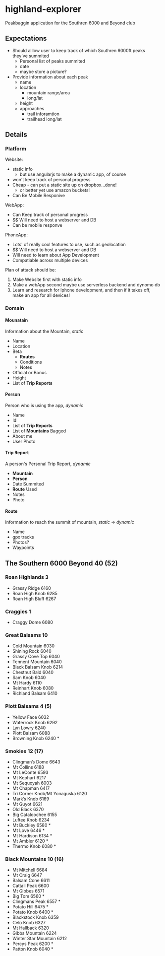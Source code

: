 # highland-explorer
Peakbaggin application for the Southren 6000 and Beyond club

## Expectations

- Should alllow user to keep track of which Southren 6000ft peaks they've summited
    - Personal list of peaks summited
    - date
    - maybe store a picture?
- Provide information about each peak
    - name
    - location
        - mountain range/area
        - long/lat
    - height
    - approaches
        - trail inforamtion
        - trailhead long/lat

## Details

### Platform

Website:

- static info
    - but use angularjs to make a dynamic app, of course
- won't keep track of personal progress
- Cheap - can put a static site up on dropbox...done!
    - or better yet use amazon buckets!
- Can Be Mobile Responive

WebApp:

- Can Keep track of personal progress
- $$ Will need to host a webserver and DB
- Can be mobile responve

PhoneApp:

- Lots' of really cool features to use, such as geolocation
- $$ Will need to host a webserver and DB
- Will need to learn about App Development
- Compatiable across multiple devices

Plan of attack should be:

1. Make Website first with static info
2. Make a webApp second maybe use serverless backend and dynomo db
3. Learn and research for Iphone development, and then if it takes off, make an app for all devices!

### Domain

#### Mounatain

Information about the Mountain, _static_

- Name
- Location
- Beta
    - **Routes**
    - Conditions
    - Notes
- Official or Bonus
- Height
- List of **Trip Reports**

#### Person

Person who is using the app,  _dynamic_

- Name
- Id
- List of **Trip Reports**
- List of **Mountains** Bagged
- About me
- User Photo

#### Trip Report

A person's Personal Trip Report, _dynamic_

- **Mountain**
- **Person**
- Date Summited
- **Route** Used
- Notes
- Photo

#### Route

Information to reach the summit of mountain, _static => dynamic_

- Name
- gpx tracks
- Photos?
- Waypoints

## The Southern 6000 Beyond 40 (52)

### Roan Highlands 3

- Grassy Ridge 6160
- Roan High Knob 6285
- Roan High Bluff 6267

### Craggies 1

- Craggy Dome 6080

### Great Balsams 10

- Cold Mountain 6030
- Shining Rock 6040
- Grassy Cove Top 6040
- Tennent Mountain 6040
- Black Balsam Knob 6214
- Chestnut Bald 6040
- Sam Knob 6040
- Mt Hardy 6110
- Reinhart Knob 6080
- Richland Balsam 6410

### Plott Balsams 4 (5)

- Yellow Face 6032
- Waterrock Knob 6292
- Lyn Lowry 6240
- Plott Balsam 6088
- Browning Knob 6240 *

### Smokies 12 (17)

- Clingman’s Dome 6643
- Mt Collins 6188
- Mt LeConte 6593
- Mt Kephart 6217
- Mt Sequoyah 6003
- Mt Chapman 6417
- Tri Corner Knob/Mt Yonaguska 6120
- Mark’s Knob 6169
- Mt Guyot 6621
- Old Black 6370
- Big Cataloochee 6155
- Luftee Knob 6234
- Mt Buckley 6580 *
- Mt Love 6446 *
- Mt Hardison 6134 *
- Mt Ambler 6120 *
- Thermo Knob 6080 *

### Black Mountains 10 (16)

- Mt Mitchell 6684
- Mt Craig 6647
- Balsam Cone 6611
- Cattail Peak 6600
- Mt Gibbes 6571
- Big Tom 6560 *
- Clingmans Peak 6557 *
- Potato Hill 6475 *
- Potato Knob 6400 *
- Blackstock Knob 6359
- Celo Knob 6327
- Mt Hallback 6320
- Gibbs Mountain 6224
- Winter Star Mountain 6212
- Percys Peak 6200 *
- Patton Knob 6040 *
